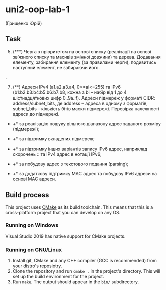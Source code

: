 ﻿# uni2-oop-lab-1
(Грищенко Юрій)

## Task

5. (***) Черга з пріоритетом на основі списку (реалізації на основі
зв’язного списку та масивів змінної довжини) та дерева. Додавання
елементу, забирання елементу (за правилами черги), подивитись
наступний елемент, не забираючи його.

.

7. (**) Адреси IPv4 (a1.a2.a3.a4, 0&lt;=ai&lt;=255) та IPv6
(b1:b2:b3:b4:b5:b6:b7:b8, кожна з bi – набір від 1 до 4 шістнадцяткових
цифр 0..9a..f). Адреси підмереж у форматі CIDR: address/subnet_bits, де
address – адреса в одному з форматів, subnet_bits – кількість бітів маски
підмережі. Перевірка належності адреси до підмережі.

  - +* за реалізацію пошуку вільного діапазону адрес заданого
розміру (підмережі);

  - +* за підтримку вкладених підмереж;

  - +* за підтримку інших варіантів запису IPv6 адрес, наприклад
скорочень :: та IPv4 адрес в нотації IPv6;

  - +* за побудову адрес з текстового подання (parsing);

  - +* за додаткову підтримку MAC адрес та побудову IPv6 адреси
на основі MAC адреси.

## Build process

This project uses [CMake](https://cmake.org/) as its build toolchain. This means that this is a cross-platform project that you can develop on any OS.

### Running on Windows

Visual Studio 2019 has native support for CMake projects.

### Running on GNU/Linux

1. Install git, CMake and any C++ compiler (GCC is recommended) from your distro's reposiotry.
2. Clone the repository and run `cmake .` in the project's directory. This will set up the build environment for the project.
3. Run `make`. The output should appear in the `bin/` subdirectory. 